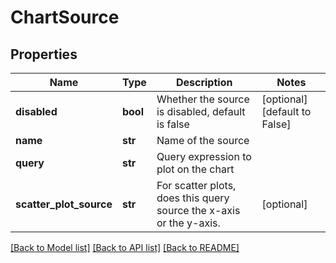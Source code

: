 # ChartSource

## Properties
Name | Type | Description | Notes
------------ | ------------- | ------------- | -------------
**disabled** | **bool** | Whether the source is disabled, default is false | [optional] [default to False]
**name** | **str** | Name of the source | 
**query** | **str** | Query expression to plot on the chart | 
**scatter_plot_source** | **str** | For scatter plots, does this query source the x-axis or the y-axis. | [optional] 

[[Back to Model list]](../README.md#documentation-for-models) [[Back to API list]](../README.md#documentation-for-api-endpoints) [[Back to README]](../README.md)


